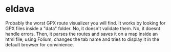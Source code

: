# eldava
Probably the worst GPX route visualizer you will find. It works by looking for GPX files inside a "data" folder. No, it doesn't validate them. No, it doesnt handle errors. Then, it parses the routes and saves it on a map inside an html file, using Folium, changes the tab name and tries to display it in the default browser for convinience.

